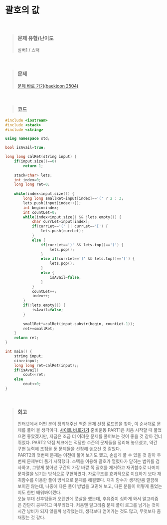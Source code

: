 괄호의 값
====
<br/>

>### 문제 유형/난이도
>실버1 / 스택
<br/>

>### 문제
> <a href="https://www.acmicpc.net/problem/2504">문제 바로 가기(baekjoon 2504)</a>
<br/>

>### 코드
```C++
#include <iostream>
#include <stack>
#include <string>

using namespace std;

bool isAvail=true;

long long calRet(string input) {
    if(input.size()==0)
        return 1;
    
    stack<char> lets;
    int index=0;
    long long ret=0;
    
    while(index<input.size()) {
        long long smallRet=input[index]=='(' ? 2 : 3;
        lets.push(input[index++]);
        int begin=index;
        int countLet=0;
        while(index<input.size() && !lets.empty()) {
            char currLet=input[index];
            if(currLet=='(' || currLet=='[') {
                lets.push(currLet);
            }
            else {
                if(currLet==')' && lets.top()=='(') {
                    lets.pop();
                }
                else if(currLet==']' && lets.top()=='[') {
                    lets.pop();
                }
                else {
                    isAvail=false;
                }
            }
            countLet++;
            index++;
        }
        if(!lets.empty()) {
            isAvail=false;
        }
        
        smallRet*=calRet(input.substr(begin, countLet-1));
        ret+=smallRet;
    }
    return ret;
}

int main() {
    string input;
    cin>>input;
    long long ret=calRet(input);;
    if(isAvail)
        cout<<ret;
    else
        cout<<0;
}
```
<br/>

>### 회고
>인터넷에서 어떤 분이 정리해주신 백준 문제 선정 로드맵을 찾아, 이 순서대로 문제를 풀어 볼 생각이다.
> <a href="https://covenant.tistory.com/224">사이트 바로가기</a>
> 준비운동 PART1은 처음 시작할 때 풀었으면 좋았겠지만, 지금은 조금 더 어려운 문제를 풀어보는 것이 좋을 것 같아 건너뛰었다. PART2 약점 체크에는 적당한 수준의 문제들을 정리해 놓으셨고, 약간 구현 능력에 초점을 둔 문제들을 선정해 놓으신 것 같았다.<br/>
> PART2의 첫번째 문제는 이전에 풀어 보기도 했고, 손쉽게 풀 수 있을 것 같아 두번째 문제부터 풀기 시작했다.
> 스택을 이용해 괄호가 열렸다가 닫히는 범위를 검사하고, 그렇게 찾아낸 구간의 가장 바깥 쪽 괄호를 제거하고 재귀함수로 나머지 문자열을 넘기는 방식으로 구현하였다. 자료구조를 효과적으로 이요하기 보다 재귀함수를 이용한 풀이 방식으로 문제를 해결했다. 재귀 함수가 생각만큼 깔끔해보이진 않는데, 나중에 다른 풀이 방법을 고민해 보고, 다른 분들이 어떻게 풀었는지도 한번 배워봐야겠다.<br/>
> 오늘 부대 선후임들과 오랜만에 풋살을 했는데, 후유증이 심하게 와서 알고리즘은 간단히 공부하고 마무리했다. 처음엔 알고리즘 문제 풀이 로그를 남기는 것이 시간 낭비가 되지 않을까 생각했는데, 생각보다 얻어가는 것도 많고, 무엇보다 좀 재밌는 것 같다.